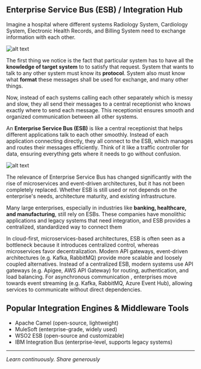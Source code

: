 
## Enterprise Service Bus (ESB) / Integration Hub

Imagine a hospital where different systems Radiology System, Cardiology System, Electronic Health Records, and Billing System  need to exchange information with each other.

![alt text](/images/hospitalsystems.png)

The first thing we notice is the fact that particular system has to have all the **knowledge of target system** to to satisfy that request. System that wants to talk to any other system must know its **protocol**. System also must know what **format** these messages shall be used for exchange, and many other things.

Now, instead of each systems calling each other separately which is messy and slow, they all send their messages to a central receptionist who knows exactly where to send each message. This receptionist ensures smooth and organized communication between all other systems.

An **Enterprise Service Bus (ESB)** is like a central receptionist that helps different applications talk to each other smoothly. Instead of each application connecting directly, they all connect to the ESB, which manages and routes their messages efficiently. Think of it like a traffic controller for data, ensuring everything gets where it needs to go without confusion.

![alt text](/images/esb.png)

The relevance of Enterprise Service Bus has changed significantly with the rise of microservices and event-driven architectures, but it has not been completely replaced. Whether ESB is still used or not depends on the enterprise's needs, architecture maturity, and existing infrastructure.

Many large enterprises, especially in industries like **banking, healthcare, and manufacturing**, still rely on ESBs. These companies have monolithic applications and legacy systems that need integration, and ESB provides a centralized, standardized way to connect them

In cloud-first, microservices-based architectures, ESB is often seen as a bottleneck because it introduces centralized control, whereas microservices favor decentralization. Modern API gateways, event-driven architectures (e.g.  Kafka, RabbitMQ) provide more scalable and loosely coupled alternatives. Instead of a centralized ESB, modern systems use API gateways (e.g. Apigee, AWS API Gateway) for routing, authentication, and load balancing. For asynchronous communication , enterprises move towards event streaming  (e.g.  Kafka, RabbitMQ, Azure Event Hub), allowing services to communicate without direct dependencies.


## Popular Integration Engines & Middleware Tools

- Apache Camel (open-source, lightweight)
- MuleSoft (enterprise-grade, widely used)
- WSO2 ESB (open-source and customizable)
- IBM Integration Bus (enterprise-level, supports legacy systems)


---

*Learn continuously. Share generously*




